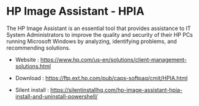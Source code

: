 # HP Image Assistant - HPIA

The HP Image Assistant is an essential tool that provides assistance
to IT System Administrators to improve the quality and security of
their HP PCs running Microsoft Windows by analyzing, identifying
problems, and recommending solutions.

* Website : https://www.hp.com/us-en/solutions/client-management-solutions.html

* Download : https://ftp.ext.hp.com/pub/caps-softpaq/cmit/HPIA.html
* Silent install : https://silentinstallhq.com/hp-image-assistant-hpia-install-and-uninstall-powershell/
